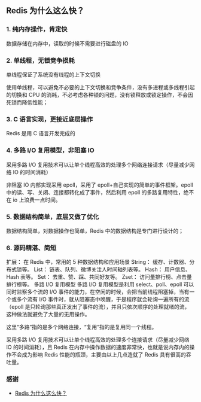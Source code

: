 ## Redis 为什么这么快？


### 1. 纯内存操作，肯定快

数据存储在内存中，读取的时候不需要进行磁盘的 IO

### 2. 单线程，无锁竞争损耗

单线程保证了系统没有线程的上下文切换

使用单线程，可以避免不必要的上下文切换和竞争条件，没有多进程或多线程引起的切换和 CPU 的消耗，不必考虑各种锁的问题，没有锁释放或锁定操作，不会因死锁而降低性能；

### 3. C 语言实现，更接近底层操作

Redis 是用 C 语言开发完成的

### 4. 多路 I/O 复用模型，非阻塞 IO

采用多路 I/O 复用技术可以让单个线程高效的处理多个网络连接请求（尽量减少网络 IO 的时间消耗）

非阻塞 IO 内部实现采用 epoll，采用了 epoll+自己实现的简单的事件框架。epoll 中的读、写、关闭、连接都转化成了事件，然后利用 epoll 的多路复用特性，绝不在 io 上浪费一点时间。

### 5. 数据结构简单，底层又做了优化

数据结构简单，对数据操作也简单，Redis 中的数据结构是专门进行设计的；

### 6. 源码精湛、简短

扩展：
在 Redis 中，常用的 5 种数据结构和应用场景
String： 缓存、计数器、分布式锁等。
List： 链表、队列、微博关注人时间轴列表等。
Hash： 用户信息、Hash 表等。
Set： 去重、赞、踩、共同好友等。
Zset： 访问量排行榜、点击量排行榜等。
多路 I/O 复用模型
多路 I/O 复用模型是利用 select、poll、epoll 可以同时监察多个流的 I/O 事件的能力，在空闲的时候，会把当前线程阻塞掉，当有一个或多个流有 I/O 事件时，就从阻塞态中唤醒，于是程序就会轮询一遍所有的流（epoll 是只轮询那些真正发出了事件的流），并且只依次顺序的处理就绪的流，这种做法就避免了大量的无用操作。

这里“多路”指的是多个网络连接，“复用”指的是复用同一个线程。

采用多路 I/O 复用技术可以让单个线程高效的处理多个连接请求（尽量减少网络 IO 的时间消耗），且 Redis 在内存中操作数据的速度非常快，也就是说内存内的操作不会成为影响 Redis 性能的瓶颈，主要由以上几点造就了 Redis 具有很高的吞吐量。


### 感谢 

- [Redis 为什么这么快？](https://blog.csdn.net/qq_22871083/article/details/104511778)

